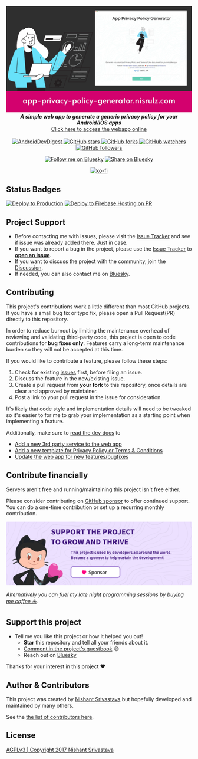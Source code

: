 <div align="center">
  <img src="img/banner.jpg" alt="App Privacy Policy Generator">
</div>

<div align="center"><strong>
  <em>A simple web app to generate a generic privacy policy for your Android/iOS apps</em>
</strong><br>
<a href="https://app-privacy-policy-generator.nisrulz.com/">Click here to access the webapp online</a></div>

<br>

<div align="center"><a href="https://www.androiddevdigest.com/digest-133/">
  <img src="https://img.shields.io/badge/AndroidDev%20Digest-%23133-blue.svg" alt="AndroidDevDigest">
</a><a href="https://github.com/nisrulz/app-privacy-policy-generator">
  <img src="https://img.shields.io/github/stars/nisrulz/app-privacy-policy-generator.svg?style=social&amp;label=Star" alt="GitHub stars">
</a> <a href="https://github.com/nisrulz/app-privacy-policy-generator/fork">
  <img src="https://img.shields.io/github/forks/nisrulz/app-privacy-policy-generator.svg?style=social&amp;label=Fork" alt="GitHub forks">
</a> <a href="https://github.com/nisrulz/app-privacy-policy-generator">
  <img src="https://img.shields.io/github/watchers/nisrulz/app-privacy-policy-generator.svg?style=social&amp;label=Watch" alt="GitHub watchers">
</a> <a href="https://github.com/nisrulz/app-privacy-policy-generator">
  <img src="https://img.shields.io/github/followers/nisrulz.svg?style=social&amp;label=Follow" alt="GitHub followers">
</a>

[![Follow me on Bluesky](https://img.shields.io/badge/Bluesky-0285FF?logo=bluesky&logoColor=fff&label=Follow%20me%20on&color=0285FF)](https://bsky.app/profile/nisrulz.com)
[![Share on Bluesky](https://img.shields.io/badge/Bluesky-0285FF?logo=bluesky&logoColor=fff&label=Share%20on&color=0285FF)](%F0%9F%93%9D%20App%20Privacy%20Policy%20Generator%3A%20A%20free%20web-app%20to%20generate%20a%20generic%20privacy%20policy%20for%20your%20Android%2FiOS%2FKaiOS%20%F0%9F%93%B1%20apps%20%F0%9F%9A%80.%20%0A%F0%9F%91%A8%F0%9F%8F%BB%E2%80%8D%F0%9F%92%BB%20Built%20by%20%40nisrulz.com%20%0A%E2%9C%85%20Web%20App%3A%20https%3A%2F%2Fapp-privacy-policy-generator.nisrulz.com%20%0A%E2%9C%85%20Checkout%20Reviews%3A%20https%3A%2F%2Fgithub.com%2Fnisrulz%2Fapp-privacy-policy-generator%2Fissues%2F65%20%0A%23appg%20%23free%20%23app%20%23privacy%20%23policy%20%23generator)

[![ko-fi](https://ko-fi.com/img/githubbutton_sm.svg)](https://ko-fi.com/A443EQ6)

</div>

## Status Badges

[![Deploy to Production](https://github.com/nisrulz/app-privacy-policy-generator/actions/workflows/firebase-hosting-merge.yml/badge.svg)](https://github.com/nisrulz/app-privacy-policy-generator/actions/workflows/firebase-hosting-merge.yml) [![Deploy to Firebase Hosting on PR](https://github.com/nisrulz/app-privacy-policy-generator/actions/workflows/firebase-hosting-pull-request.yml/badge.svg)](https://github.com/nisrulz/app-privacy-policy-generator/actions/workflows/firebase-hosting-pull-request.yml)

## Project Support

- Before contacting me with issues, please visit the [Issue Tracker](https://github.com/nisrulz/app-privacy-policy-generator/issues) and see if issue was already added there. Just in case.
- If you want to report a bug in the project, please use the [Issue Tracker](https://github.com/nisrulz/app-privacy-policy-generator/issues) to [**open an issue**](https://github.com/nisrulz/app-privacy-policy-generator/issues/new/choose).
- If you want to discuss the project with the community, join the [Discussion](https://github.com/nisrulz/app-privacy-policy-generator/discussions).
- If needed, you can also contact me on [Bluesky](https://bsky.app/profile/nisrulz.com).

## Contributing

This project's contributions work a little different than most GitHub projects. If you have a small bug fix or typo fix, please open a Pull Request(PR) directly to this repository.

In order to reduce burnout by limiting the maintenance overhead of reviewing and validating third-party code, this project is open to code contributions for **bug fixes only**. Features carry a long-term maintenance burden so they will not be accepted at this time.

If you would like to contribute a feature, please follow these steps:

1. Check for existing [issues](https://github.com/nisrulz/app-privacy-policy-generator/issues) first, before filing an issue.
2. Discuss the feature in the new/existing issue.
3. Create a pull request from **your fork** to this repository, once details are clear and approved by maintainer.
4. Post a link to your pull request in the issue for consideration.

It's likely that code style and implementation details will need to be tweaked so it's easier to for me to grab your
implementation as a starting point when implementing a feature.

Additionally, make sure to [read the dev docs](dev-doc.md) to

- [Add a new 3rd party service to the web app](https://github.com/nisrulz/app-privacy-policy-generator/blob/master/dev-doc.md#contributing-more-3rd-party-services-links)
- [Add a new template for Privacy Policy or Terms & Conditions](https://github.com/nisrulz/app-privacy-policy-generator/blob/master/dev-doc.md#development)
- [Update the web app for new features/bugfixes](https://github.com/nisrulz/app-privacy-policy-generator/blob/master/dev-doc.md#development)

## Contribute financially

Servers aren't free and running/maintaining this project isn't free either.

Please consider contributing on [GitHub sponsor](https://github.com/sponsors/nisrulz) to offer continued support. You can do a one-time contribution or set up a recurring monthly contribution.

[![sponsoring monthly](img/sponsor_banner.png)](https://github.com/sponsors/nisrulz)

_Alternatively you can fuel my late night programming sessions by [buying me coffee :coffee:](https://ko-fi.com/nisrulz)._

## Support this project

- Tell me you like this project or how it helped you out!
  - **Star** this repository and tell all your friends about it.
  - [Comment in the project's guestbook](https://github.com/nisrulz/app-privacy-policy-generator/issues/65) :blush:
  - Reach out on [Bluesky](https://bsky.app/profile/nisrulz.com)

Thanks for your interest in this project :heart:

## Author & Contributors

This project was created by [Nishant Srivastava](https://github.com/nisrulz/nisrulz.github.io#nishant-srivastava) but hopefully developed and maintained by many others.

See the [the list of contributors here](https://github.com/nisrulz/app-privacy-policy-generator/graphs/contributors).

## License

[AGPLv3 | Copyright 2017 Nishant Srivastava](LICENSE)
